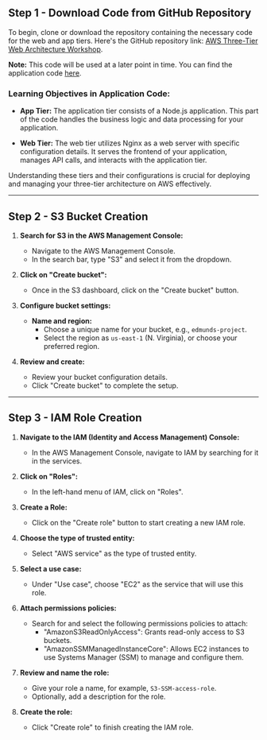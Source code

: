 
## Step 1 - Download Code from GitHub Repository

To begin, clone or download the repository containing the necessary code for the web and app tiers. Here's the GitHub repository link: [AWS Three-Tier Web Architecture Workshop](https://github.com/aws-samples/aws-three-tier-web-architecture-workshop).

**Note:** This code will be used at a later point in time. You can find the application code [here](https://github.com/aws-samples/aws-three-tier-web-architecture-workshop/tree/main/application-code).

### Learning Objectives in Application Code:

- **App Tier:**
  The application tier consists of a Node.js application. This part of the code handles the business logic and data processing for your application.

- **Web Tier:**
  The web tier utilizes Nginx as a web server with specific configuration details. It serves the frontend of your application, manages API calls, and interacts with the application tier.

Understanding these tiers and their configurations is crucial for deploying and managing your three-tier architecture on AWS effectively.

---

## Step 2 - S3 Bucket Creation

1. **Search for S3 in the AWS Management Console:**
   - Navigate to the AWS Management Console.
   - In the search bar, type "S3" and select it from the dropdown.

2. **Click on "Create bucket":**
   - Once in the S3 dashboard, click on the "Create bucket" button.

3. **Configure bucket settings:**
   - **Name and region:**
     - Choose a unique name for your bucket, e.g., `edmunds-project`.
     - Select the region as `us-east-1` (N. Virginia), or choose your preferred region.

4. **Review and create:**
   - Review your bucket configuration details.
   - Click "Create bucket" to complete the setup.

---

## Step 3 - IAM Role Creation

1. **Navigate to the IAM (Identity and Access Management) Console:**
   - In the AWS Management Console, navigate to IAM by searching for it in the services.

2. **Click on "Roles":**
   - In the left-hand menu of IAM, click on "Roles".

3. **Create a Role:**
   - Click on the "Create role" button to start creating a new IAM role.

4. **Choose the type of trusted entity:**
   - Select "AWS service" as the type of trusted entity.

5. **Select a use case:**
   - Under "Use case", choose "EC2" as the service that will use this role.

6. **Attach permissions policies:**
   - Search for and select the following permissions policies to attach:
     - "AmazonS3ReadOnlyAccess": Grants read-only access to S3 buckets.
     - "AmazonSSMManagedInstanceCore": Allows EC2 instances to use Systems Manager (SSM) to manage and configure them.

7. **Review and name the role:**
   - Give your role a name, for example, `S3-SSM-access-role`.
   - Optionally, add a description for the role.

8. **Create the role:**
   - Click "Create role" to finish creating the IAM role.
